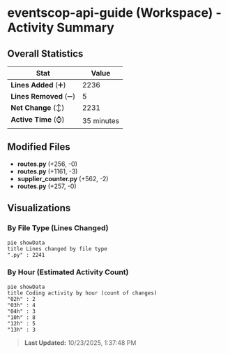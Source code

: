 # eventscop-api-guide (Workspace) - Activity Summary 

## Overall Statistics

| Stat                   | Value                                                             |
| ---------------------- | ----------------------------------------------------------------- |
| **Lines Added** (➕)   | 2236                                          |
| **Lines Removed** (➖) | 5                                        |
| **Net Change** (↕)    | 2231                |
| **Active Time** (⌚)   | 35 minutes |


## Modified Files
- **routes.py** (+256, -0)
- **routes.py** (+1161, -3)
- **supplier_counter.py** (+562, -2)
- **routes.py** (+257, -0)

## Visualizations

### By File Type (Lines Changed)

```mermaid
pie showData
title Lines changed by file type
".py" : 2241
```

### By Hour (Estimated Activity Count)

```mermaid
pie showData
title Coding activity by hour (count of changes)
"02h" : 2
"03h" : 4
"04h" : 3
"10h" : 8
"12h" : 5
"13h" : 3
```


> **Last Updated:** 10/23/2025, 1:37:48 PM
